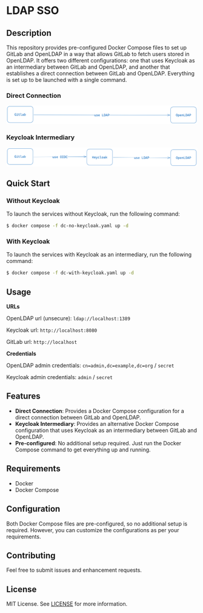 # LDAP SSO

## Description

This repository provides pre-configured Docker Compose files to set up GitLab and OpenLDAP in a way that allows GitLab to fetch users stored in OpenLDAP. It offers two different configurations: one that uses Keycloak as an intermediary between GitLab and OpenLDAP, and another that establishes a direct connection between GitLab and OpenLDAP. Everything is set up to be launched with a single command.

### Direct Connection

![Gitlab and OpenLDAP without Keycloak](docs/images/connection-gitlab-openldap.png)

### Keycloak Intermediary

![Gitlab and OpenLDAP with Keycloak](docs/images/connection-gitlab-keycloak-openldap.png)

## Quick Start

### Without Keycloak

To launch the services without Keycloak, run the following command:

```bash
$ docker compose -f dc-no-keycloak.yaml up -d
```

### With Keycloak

To launch the services with Keycloak as an intermediary, run the following command:

```bash
$ docker compose -f dc-with-keycloak.yaml up -d
```

## Usage

**URLs**

OpenLDAP url (unsecure): `ldap://localhost:1389`

Keycloak url: `http://localhost:8080`

GitLab url: `http://localhost`

**Credentials**

OpenLDAP admin credentials: `cn=admin,dc=example,dc=org` / `secret`

Keycloak admin credentials: `admin` / `secret`

## Features

- **Direct Connection**: Provides a Docker Compose configuration for a direct connection between GitLab and OpenLDAP.
- **Keycloak Intermediary**: Provides an alternative Docker Compose configuration that uses Keycloak as an intermediary between GitLab and OpenLDAP.
- **Pre-configured**: No additional setup required. Just run the Docker Compose command to get everything up and running.

## Requirements

- Docker
- Docker Compose

## Configuration

Both Docker Compose files are pre-configured, so no additional setup is required. However, you can customize the configurations as per your requirements.

## Contributing

Feel free to submit issues and enhancement requests.

## License

MIT License. See [LICENSE](LICENSE) for more information.
